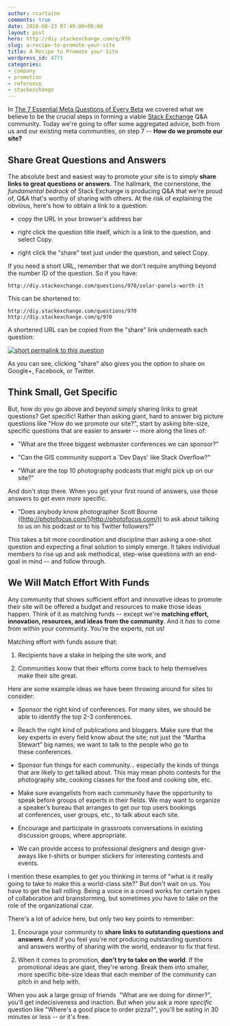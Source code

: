 ```yaml
---
author: rcartaino
comments: true
date: 2010-08-23 07:49:00+00:00
layout: post
hero: http://diy.stackexchange.com/q/970
slug: a-recipe-to-promote-your-site
title: A Recipe to Promote your Site
wordpress_id: 4771
categories:
- company
- promotion
- reference
- stackexchange
---
```


In [The 7 Essential Meta Questions of Every Beta](../2010/07/the-7-essential-meta-questions-of-every-beta/) we covered what we believe to be the crucial steps in forming a viable [Stack Exchange](http://stackexchange.com) Q&A community. Today we're going to offer some aggregated advice, both from us and our existing meta communities, on step 7 -- **How do we promote our site?**


## Share Great Questions and Answers


The absolute best and easiest way to promote your site is to simply **share links to great questions or answers**. The hallmark, the cornerstone, the _fundamental bedrock_ of Stack Exchange is producing Q&A that we're proud of, Q&A that's worthy of sharing with others. At the risk of explaining the obvious, here's how to obtain a link to a question:



	
  * copy the URL in your browser's address bar

	
  * right click the question title itself, which is a link to the question, and select Copy.

	
  * right click the "share" text just under the question, and select Copy.


If you need a short URL, remember that we don't require anything beyond the number ID of the question. So if you have:

`
http://diy.stackexchange.com/questions/970/solar-panels-worth-it
`

This can be shortened to:

`
http://diy.stackexchange.com/questions/970
http://diy.stackexchange.com/q/970
`

A shortened URL can be copied from the "share" link underneath each question:

[![short permalink to this question](http://blog.stackoverflow.com/wp-content/uploads/Share-link.png)](http://diy.stackexchange.com/q/970)

As you can see, clicking "share" also gives you the option to share on Google+, Facebook, or Twitter.  



## Think Small, Get Specific


But, how do you go above and beyond simply sharing links to great questions? Get specific! Rather than asking giant, hard to answer big picture questions like "How do we promote our site?", start by asking bite-size, specific questions that are easier to answer -- more along the lines of:



	
  * "What are the three biggest webmaster conferences we can sponsor?"

	
  * "Can the GIS community support a 'Dev Days' like Stack Overflow?"

	
  * "What are the top 10 photography podcasts that might pick up on our site?"


And don't stop there. When you get your first round of answers, use those answers to get even _more_ specific.



	
  * "Does anybody know photographer Scott Bourne ([http://photofocus.com/](http://photofocus.com/)) to ask about talking to us on his podcast or to his Twitter followers?"


This takes a bit more coordination and discipline than asking a one-shot question and expecting a final solution to simply emerge. It takes individual members to rise up and ask methodical, step-wise questions with an end-goal in mind -- and follow through.


## We Will Match Effort With Funds


Any community that shows sufficient effort and innovative ideas to promote their site will be offered a budget and resources to make those ideas happen. Think of it as matching funds -- except we're **matching effort, innovation, resources, and ideas from the community**. And it _has_ to come from within your community. You're the experts, not us!

Matching effort with funds assure that:



	
  1. Recipients have a stake in helping the site work, and

	
  2. Communities know that their efforts come back to help themselves make their site great.


Here are some example ideas we have been throwing around for sites to consider:

	
  * Sponsor the right kind of conferences. For many sites, we should be able to identify the top 2-3 conferences.

	
  * Reach the right kind of publications and bloggers. Make sure that the key experts in every field know about the site; not just the “Martha Stewart” big names; we want to talk to the people who _go_ to these conferences.

	
  * Sponsor fun things for each community… especially the kinds of things that are likely to get talked about. This may mean photo contests for the photography site, cooking classes for the food and cooking site, etc.

	
  * Make sure evangelists from each community have the opportunity to speak before groups of experts in their fields. We may want to organize a speaker’s bureau that arranges to get our top users bookings at conferences, user groups, etc., to talk about each site.

	
  * Encourage and participate in grassroots conversations in existing discussion groups, where appropriate.

	
  * We can provide access to professional designers and design give-aways like t-shirts or bumper stickers for interesting contests and events.


I mention these examples to get you thinking in terms of "what is it really going to take to make this a world-class site?" But don't wait on us. You have to get the ball rolling. Being a voice in a crowd works for certain types of collaboration and brainstorming, but sometimes _you_ have to take on the role of the organizational czar.

There's a lot of advice here, but only two key points to remember:



	
  1. Encourage your community to **share links to outstanding questions and answers**. And if you feel you're _not_ producing outstanding questions and answers worthy of sharing with the world, endeavor to fix that first.

	
  2. When it comes to promotion, **don't try to take on the world**. If the promotional ideas are giant, they're wrong. Break them into smaller, more specific bite-size ideas that each member of the community can pitch in and help with.


When you ask a large group of friends  "What are we doing for dinner?", you'll get indecisiveness and inaction. But when you ask a _more specific_ question like "Where's a good place to order pizza?", you'll be eating in 30 minutes or less -- or it's free.
